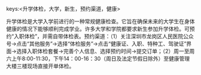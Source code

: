 keys:<升学体检，大学，新生，预约渠道，健康>

升学体检是大学入学前进行的一种常规健康检查。它旨在确保未来的大学生在身体健康的情况下能够顺利完成学业。许多大学和学院都要求新生参加升学体检。可预约“入职体检”，并需自带体检表。预约渠道：（1）关注深圳市龙岗区人民医院公众号→点击“其他服务”→选择“体检服务”→点击“健康证、入职、特种工、驾驶证”界面→选择入职体检套餐→完善个人信息、选择预约时间→提交订单；（2）周一至周六上午8:00-11:30，下午14：00-16：30（周日及法定节假日除外）至健康管理大楼三楼现场直接开单体检。